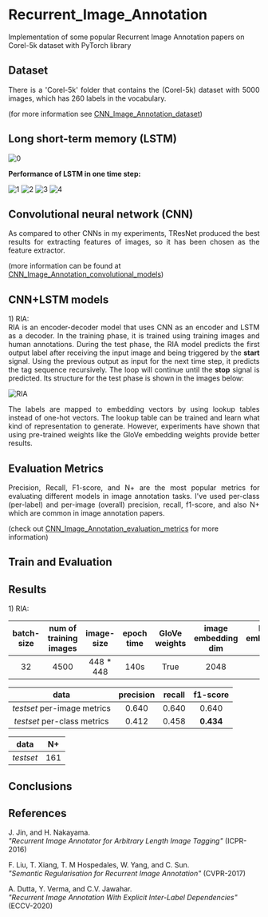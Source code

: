 # Recurrent_Image_Annotation
Implementation of some popular Recurrent Image Annotation papers on Corel-5k dataset with PyTorch library

## Dataset
<div align="justify"> There is a 'Corel-5k' folder that contains the (Corel-5k) dataset with 5000 images, which has 260 labels in the vocabulary. </div>

(for more information see [CNN_Image_Annotation_dataset](https://github.com/parham1998/CNN_Image_Annotaion#dataset))

## Long short-term memory (LSTM) 
![0](https://user-images.githubusercontent.com/85555218/138563103-f02523b5-f2b7-4a1b-99a7-b448d9d2d031.png)

**Performance of LSTM in one time step:**

![1](https://user-images.githubusercontent.com/85555218/138563233-703a5348-751d-4b04-ba5a-c8e743dfc65f.gif)
![2](https://user-images.githubusercontent.com/85555218/138563236-2c11bad0-b7d2-4ac3-87cf-4fd59112a870.gif)
![3](https://user-images.githubusercontent.com/85555218/138563237-885b3ac9-b0af-48b3-8f37-4ef80959f006.gif)
![4](https://user-images.githubusercontent.com/85555218/138563238-517344f7-b653-42ca-b831-30a28398c16d.gif)

## Convolutional neural network (CNN) 
<div align="justify"> As compared to other CNNs in my experiments, TResNet produced the best results for extracting features of images, so it has been chosen as the feature extractor. </div>

(more information can be found at [CNN_Image_Annotation_convolutional_models](https://github.com/parham1998/CNN_Image_Annotaion#convolutional-models))

## CNN+LSTM models
<div align="justify"> 
1) RIA: <br >
RIA is an encoder-decoder model that uses CNN as an encoder and LSTM as a decoder. In the training phase, it is trained using training images and human annotations. During the test phase, the RIA model predicts the first output label after receiving the input image and being triggered by the <b>start</b> signal. Using the previous output as input for the next time step, it predicts the tag sequence recursively. The loop will continue until the <b>stop</b> signal is predicted. Its structure for the test phase is shown in the images below: </div>

![RIA](https://user-images.githubusercontent.com/85555218/201467303-9f61fb86-0389-43a4-9d1b-e0ced7e592b2.jpg)
<div align="justify"> The labels are mapped to embedding vectors by using lookup tables instead of one-hot vectors. The lookup table can be trained and learn what kind of representation to generate. However, experiments have shown that using pre-trained weights like the GloVe embedding weights provide better results. </div>

## Evaluation Metrics
<div align="justify"> Precision, Recall, F1-score, and N+ are the most popular metrics for evaluating different models in image annotation tasks.
I've used per-class (per-label) and per-image (overall) precision, recall, f1-score, and also N+ which are common in image annotation papers. </div>

(check out [CNN_Image_Annotation_evaluation_metrics](https://github.com/parham1998/CNN_Image_Annotaion#evaluation-metrics) for more information)

## Train and Evaluation

## Results
<div align="justify"> 1) RIA: </div>

| batch-size | num of training images | image-size | epoch time | GloVe weights | image embedding dim | label embedding dim 
| :------------: | :------------: | :------------: | :------------: | :------------: | :------------: | :------------: |
| 32 | 4500 | 448 * 448 | 140s | True | 2048 | 300 |
  
| data | precision | recall | f1-score |
| :------------: | :------------: | :------------: | :------------: |
| *testset* per-image metrics | 0.640  | 0.640 | 0.640 | 
| *testset* per-class metrics | 0.412 | 0.458 | **0.434** |

| data | N+ |
| :------------: | :------------: |
| *testset* | 161 |

## Conclusions

## References
J. Jin, and H. Nakayama. <br />
*"Recurrent Image Annotator for Arbitrary Length Image Tagging"* (ICPR-2016)

F. Liu, T. Xiang, T. M Hospedales, W. Yang, and C. Sun. <br />
*"Semantic Regularisation for Recurrent Image Annotation"* (CVPR-2017)

A. Dutta, Y. Verma, and C.V. Jawahar. <br />
*"Recurrent Image Annotation With Explicit Inter-Label Dependencies"* (ECCV-2020)
